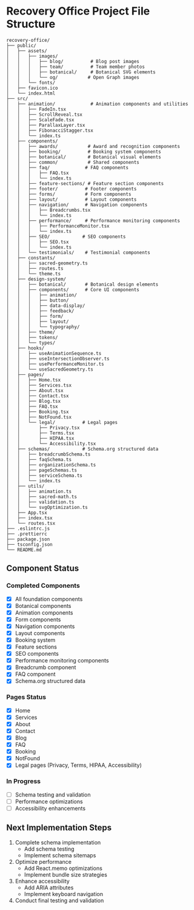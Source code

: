 # Recovery Office Project File Structure

```
recovery-office/
├── public/
│   ├── assets/
│   │   ├── images/
│   │   │   ├── blog/          # Blog post images
│   │   │   ├── team/          # Team member photos
│   │   │   ├── botanical/     # Botanical SVG elements
│   │   │   └── og/           # Open Graph images
│   │   └── fonts/
│   ├── favicon.ico
│   └── index.html
├── src/
│   ├── animation/             # Animation components and utilities
│   │   ├── FadeIn.tsx
│   │   ├── ScrollReveal.tsx
│   │   ├── ScaleFade.tsx
│   │   ├── ParallaxLayer.tsx
│   │   ├── FibonacciStagger.tsx
│   │   └── index.ts
│   ├── components/
│   │   ├── awards/           # Award and recognition components
│   │   ├── booking/          # Booking system components
│   │   ├── botanical/        # Botanical visual elements
│   │   ├── common/           # Shared components
│   │   ├── faq/             # FAQ components
│   │   │   ├── FAQ.tsx
│   │   │   └── index.ts
│   │   ├── feature-sections/ # Feature section components
│   │   ├── footer/          # Footer components
│   │   ├── forms/           # Form components
│   │   ├── layout/          # Layout components
│   │   ├── navigation/      # Navigation components
│   │   │   ├── Breadcrumbs.tsx
│   │   │   └── index.ts
│   │   ├── performance/     # Performance monitoring components
│   │   │   ├── PerformanceMonitor.tsx
│   │   │   └── index.ts
│   │   ├── SEO/            # SEO components
│   │   │   ├── SEO.tsx
│   │   │   └── index.ts
│   │   └── testimonials/    # Testimonial components
│   ├── constants/
│   │   ├── sacred-geometry.ts
│   │   ├── routes.ts
│   │   └── theme.ts
│   ├── design-system/
│   │   ├── botanical/       # Botanical design elements
│   │   ├── components/      # Core UI components
│   │   │   ├── animation/
│   │   │   ├── button/
│   │   │   ├── data-display/
│   │   │   ├── feedback/
│   │   │   ├── form/
│   │   │   ├── layout/
│   │   │   └── typography/
│   │   ├── theme/
│   │   ├── tokens/
│   │   └── types/
│   ├── hooks/
│   │   ├── useAnimationSequence.ts
│   │   ├── useIntersectionObserver.ts
│   │   ├── usePerformanceMonitor.ts
│   │   └── useSacredGeometry.ts
│   ├── pages/
│   │   ├── Home.tsx
│   │   ├── Services.tsx
│   │   ├── About.tsx
│   │   ├── Contact.tsx
│   │   ├── Blog.tsx
│   │   ├── FAQ.tsx
│   │   ├── Booking.tsx
│   │   ├── NotFound.tsx
│   │   └── legal/          # Legal pages
│   │       ├── Privacy.tsx
│   │       ├── Terms.tsx
│   │       ├── HIPAA.tsx
│   │       └── Accessibility.tsx
│   ├── schemas/            # Schema.org structured data
│   │   ├── breadcrumbSchema.ts
│   │   ├── faqSchema.ts
│   │   ├── organizationSchema.ts
│   │   ├── pageSchemas.ts
│   │   ├── serviceSchema.ts
│   │   └── index.ts
│   ├── utils/
│   │   ├── animation.ts
│   │   ├── sacred-math.ts
│   │   ├── validation.ts
│   │   └── svgOptimization.ts
│   ├── App.tsx
│   ├── index.tsx
│   └── routes.tsx
├── .eslintrc.js
├── .prettierrc
├── package.json
├── tsconfig.json
└── README.md
```

## Component Status

### Completed Components
- [x] All foundation components
- [x] Botanical components
- [x] Animation components
- [x] Form components
- [x] Navigation components
- [x] Layout components
- [x] Booking system
- [x] Feature sections
- [x] SEO components
- [x] Performance monitoring components
- [x] Breadcrumb component
- [x] FAQ component
- [x] Schema.org structured data

### Pages Status
- [x] Home
- [x] Services
- [x] About
- [x] Contact
- [x] Blog
- [x] FAQ
- [x] Booking
- [x] NotFound
- [x] Legal pages (Privacy, Terms, HIPAA, Accessibility)

### In Progress
- [ ] Schema testing and validation
- [ ] Performance optimizations
- [ ] Accessibility enhancements

## Next Implementation Steps
1. Complete schema implementation
   - Add schema testing
   - Implement schema sitemaps
2. Optimize performance
   - Add React.memo optimizations
   - Implement bundle size strategies
3. Enhance accessibility
   - Add ARIA attributes
   - Implement keyboard navigation
4. Conduct final testing and validation 